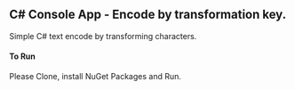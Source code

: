 ## C# Console App - Encode by transformation key. 
Simple C# text encode by transforming characters.

#### To Run 

 Please Clone, install NuGet Packages and Run. 
